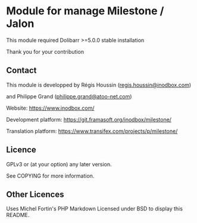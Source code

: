 Module for manage Milestone / Jalon
=========



This module required Dolibarr >=5.0.0 stable installation

Thank you for your contribution

Contact
--------
This module is developped by Régis Houssin (<regis.houssin@inodbox.com>)

and Philippe Grand (<philippe.grand@atoo-net.com>)

Website:
<https://www.inodbox.com/>

Development platform:
<https://git.framasoft.org/inodbox/milestone/>

Translation platform:
<https://www.transifex.com/projects/p/milestone/>

Licence
-------
GPLv3 or (at your option) any later version.

See COPYING for more information.

Other Licences
--------------
Uses Michel Fortin's PHP Markdown Licensed under BSD to display this README.
